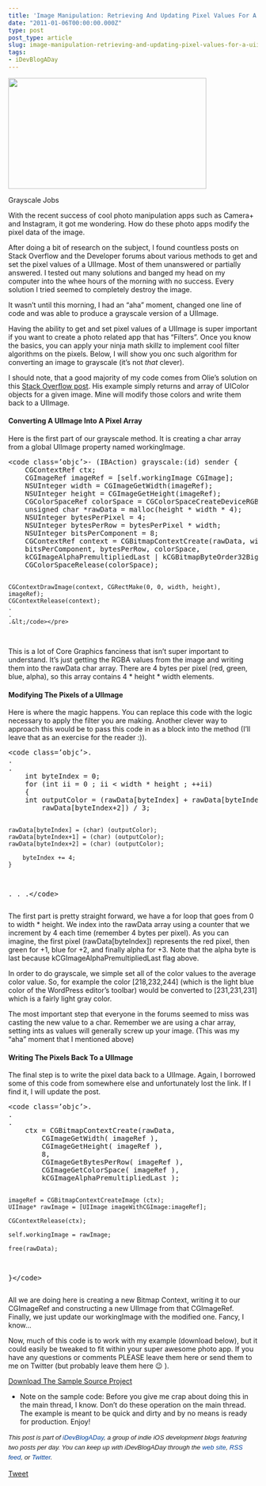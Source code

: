 ```yaml
---
title: 'Image Manipulation: Retrieving And Updating Pixel Values For A UIImage'
date: "2011-01-06T00:00:00.000Z"
type: post 
post_type: article
slug: image-manipulation-retrieving-and-updating-pixel-values-for-a-uiimage
tags: 
- iDevBlogADay
---
```

<div id="attachment_1371" class="wp-caption alignright" style="width: 410px">
  <a href="/uploads/2011/jobs.png"><img class="size-full wp-image-1371 " title="jobs" src="/uploads/2011/jobs.png" alt="" width="400" height="224" /></a> 
  
  <p class="wp-caption-text">
    Grayscale Jobs
  </p>
</div>

With the recent success of cool photo manipulation apps such as Camera+ and Instagram, it got me wondering. How do these photo apps modify the pixel data of the image.

After doing a bit of research on the subject, I found countless posts on Stack Overflow and the Developer forums about various methods to get and set the pixel values of a UIImage. Most of them unanswered or partially answered. I tested out many solutions and banged my head on my computer into the whee hours of the morning with no success. Every solution I tried seemed to completely destroy the image.

It wasn&#8217;t until this morning, I had an &#8220;aha&#8221; moment, changed one line of code and was able to produce a grayscale version of a UIImage.

Having the ability to get and set pixel values of a UIImage is super important if you want to create a photo related app that has &#8220;Filters&#8221;. Once you know the basics, you can apply your ninja math skillz to implement cool filter algorithms on the pixels. Below, I will show you onc such algorithm for converting an image to grayscale (it&#8217;s not *that* clever).

I should note, that a good majority of my code comes from Olie&#8217;s solution on this [Stack Overflow post][1]. His example simply returns and array of UIColor objects for a given image. Mine will modify those colors and write them back to a UIImage.

#### Converting A UIImage Into A Pixel Array

Here is the first part of our grayscale method. It is creating a char array from a global UIImage property named workingImage.

<div>
  <pre>&lt;code class=’objc’>- (IBAction) grayscale:(id) sender {
    CGContextRef ctx;
    CGImageRef imageRef = [self.workingImage CGImage];
    NSUInteger width = CGImageGetWidth(imageRef);
    NSUInteger height = CGImageGetHeight(imageRef);
    CGColorSpaceRef colorSpace = CGColorSpaceCreateDeviceRGB();
    unsigned char *rawData = malloc(height * width * 4);
    NSUInteger bytesPerPixel = 4;
    NSUInteger bytesPerRow = bytesPerPixel * width;
    NSUInteger bitsPerComponent = 8;
    CGContextRef context = CGBitmapContextCreate(rawData, width, height,
    bitsPerComponent, bytesPerRow, colorSpace,
    kCGImageAlphaPremultipliedLast | kCGBitmapByteOrder32Big);
    CGColorSpaceRelease(colorSpace);

    CGContextDrawImage(context, CGRectMake(0, 0, width, height), imageRef);
    CGContextRelease(context);
    .
    .
    .&lt;/code></pre>
</div>

This is a lot of Core Graphics fanciness that isn&#8217;t super important to understand. It&#8217;s just getting the RGBA values from the image and writing them into the rawData char array. There are 4 bytes per pixel (red, green, blue, alpha), so this array contains 4 \* height \* width elements.

#### Modifying The Pixels of a UIImage

Here is where the magic happens. You can replace this code with the logic necessary to apply the filter you are making. Another clever way to approach this would be to pass this code in as a block into the method (I&#8217;ll leave that as an exercise for the reader :)).

<div>
  <pre>&lt;code class=’objc’>.
.
.
    int byteIndex = 0;
    for (int ii = 0 ; ii &lt; width * height ; ++ii)
    {
    int outputColor = (rawData[byteIndex] + rawData[byteIndex+1] +
        rawData[byteIndex+2]) / 3;

    rawData[byteIndex] = (char) (outputColor);
    rawData[byteIndex+1] = (char) (outputColor);
    rawData[byteIndex+2] = (char) (outputColor);

        byteIndex += 4;
    }

.
.
.&lt;/code></pre>
</div>

The first part is pretty straight forward, we have a for loop that goes from 0 to width * height. We index into the rawData array using a counter that we increment by 4 each time (remember 4 bytes per pixel). As you can imagine, the first pixel (rawData[byteIndex]) represents the red pixel, then green for +1, blue for +2, and finally alpha for +3. Note that the alpha byte is last because kCGImageAlphaPremultipliedLast flag above.

In order to do grayscale, we simple set all of the color values to the average color value. So, for example the color \[218,232,244\] (which is the light blue color of the WordPress editor&#8217;s toolbar) would be converted to [231,231,231] which is a fairly light gray color.

The most important step that everyone in the forums seemed to miss was casting the new value to a char. Remember we are using a char array, setting ints as values will generally screw up your image. (This was my &#8220;aha&#8221; moment that I mentioned above)

#### Writing The Pixels Back To a UIImage

The final step is to write the pixel data back to a UIImage. Again, I borrowed some of this code from somewhere else and unfortunately lost the link. If I find it, I will update the post.

<div>
  <pre>&lt;code class=’objc’>.
.
.
    ctx = CGBitmapContextCreate(rawData,
        CGImageGetWidth( imageRef ),
        CGImageGetHeight( imageRef ),
        8,
        CGImageGetBytesPerRow( imageRef ),
        CGImageGetColorSpace( imageRef ),
        kCGImageAlphaPremultipliedLast ); 

    imageRef = CGBitmapContextCreateImage (ctx);
    UIImage* rawImage = [UIImage imageWithCGImage:imageRef];  

    CGContextRelease(ctx);  

    self.workingImage = rawImage;  

    free(rawData);
}&lt;/code></pre>
</div>

All we are doing here is creating a new Bitmap Context, writing it to our CGImageRef and constructing a new UIImage from that CGImageRef. Finally, we just update our workingImage with the modified one. Fancy, I know&#8230;

Now, much of this code is to work with my example (download below), but it could easily be tweaked to fit within your super awesome photo app. If you have any questions or comments PLEASE leave them here or send them to me on Twitter (but probably leave them here 😉 ).

[Download The Sample Source Project][2]

  * Note on the sample code: Before you give me crap about doing this in the main thread, I know. Don&#8217;t do these operation on the main thread. The example is meant to be quick and dirty and by no means is ready for production. Enjoy!

<span style="font-family: ‘Lucida Grande’;"><strong><span style="font-weight: normal;"><span style="font-family: arial, verdana, tahoma, sans-serif; font-size: 13px; line-height: 20px;"><em>﻿﻿This post is part of <a style="text-decoration: none; color: #004199; padding: 0px; margin: 0px;" href="http://idevblogaday.com/">iDevBlogADay</a>, a group of indie iOS development blogs featuring two posts per day. You can keep up with iDevBlogADay through the <a style="text-decoration: none; color: #004199; padding: 0px; margin: 0px;" href="http://idevblogaday.com/">web site</a>, <a style="text-decoration: none; color: #004199; padding: 0px; margin: 0px;" href="http://feeds.feedburner.com/idevblogaday">RSS feed</a>, or <a style="text-decoration: none; color: #004199; padding: 0px; margin: 0px;" href="http://twitter.com/#search?q=%23idevblogaday">Twitter</a>.</em></span></span></strong></span>

<div style="">
  <a href="http://twitter.com/share" class="twitter-share-button" data-count="horizontal" data-text="Image Manipulation: Retrieving And Updating Pixel Values For A UIImage" data-url="http://brandontreb.com/image-manipulation-retrieving-and-updating-pixel-values-for-a-uiimage"  data-via="brandontreb" data-related="brandontreb:">Tweet</a>
</div>

 [1]: http://stackoverflow.com/questions/448125/how-to-get-pixel-data-from-a-uiimage-cocoa-touch-or-cgimage-core-graphics
 [2]: http://brandontreb.com/wp-content/uploads/2011/01/ImageManip.zip
